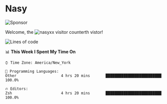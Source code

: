 # Nasy

<!--
<p align="center">
<img height="200" src="https://github-readme-stats.vercel.app/api?username=nasyxx&count_private=true&show_icons=true&theme=dracula&include_all_commits=true"/>
<img height="200" src="https://github-readme-stats.vercel.app/api/top-langs/?username=nasyxx&theme=dracula&hide=html,jupyter+notebook&count_private=true&show_icons=true"/>
</p>

  
----------------
-->

![Sponsor](https://img.shields.io/static/v1.svg?label=Sponsor&message=%E2%9D%A4&logo=GitHub&style=flat&color=pink)
 
Welcome, the ![nasyxx visitor counter](https://count.getloli.com/get/@nasyxx?theme=rule34)th vistor!
 
<!--START_SECTION:waka-->
![Lines of code](https://img.shields.io/badge/From%20Hello%20World%20I%27ve%20Written-597861%20lines%20of%20code-blue)

📊 **This Week I Spent My Time On** 

```text
⌚︎ Time Zone: America/New_York

💬 Programming Languages: 
Other                    4 hrs 20 mins       █████████████████████████   100.0%

🔥 Editors: 
Zsh                      4 hrs 20 mins       █████████████████████████   100.0%

```


<!--END_SECTION:waka-->

<!-- ![visitors](https://visitor-badge.laobi.icu/badge?page_id=nasyxx.nasyxx) -->
